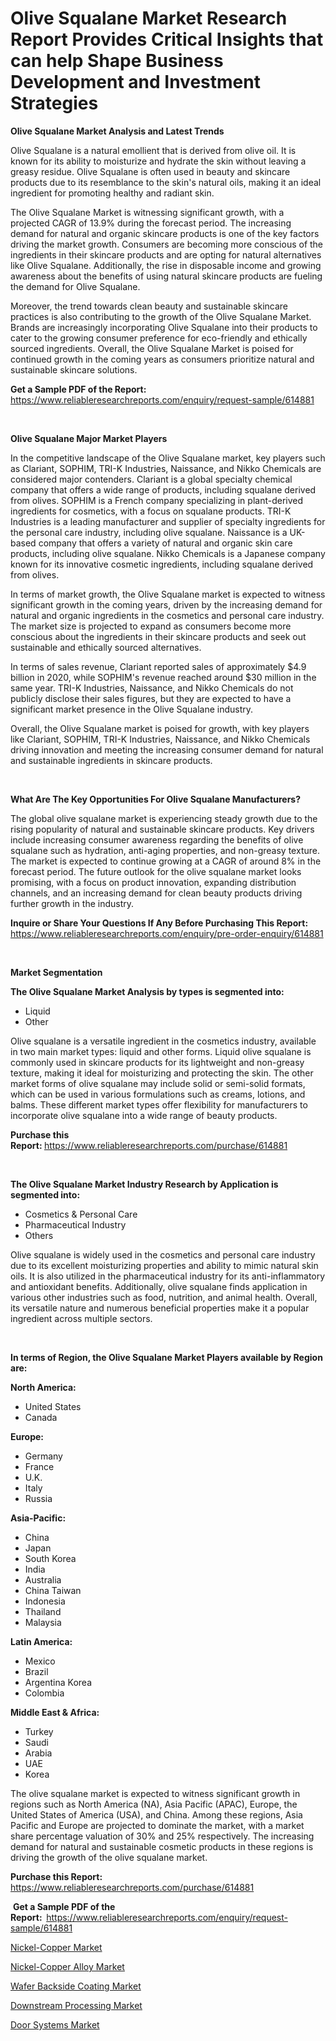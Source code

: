 <p><h1>Olive Squalane Market Research Report Provides Critical Insights that can help Shape Business Development and Investment Strategies</h1></p><p><strong>Olive Squalane Market Analysis and Latest Trends</strong></p>
<p><p>Olive Squalane is a natural emollient that is derived from olive oil. It is known for its ability to moisturize and hydrate the skin without leaving a greasy residue. Olive Squalane is often used in beauty and skincare products due to its resemblance to the skin's natural oils, making it an ideal ingredient for promoting healthy and radiant skin.</p><p>The Olive Squalane Market is witnessing significant growth, with a projected CAGR of 13.9% during the forecast period. The increasing demand for natural and organic skincare products is one of the key factors driving the market growth. Consumers are becoming more conscious of the ingredients in their skincare products and are opting for natural alternatives like Olive Squalane. Additionally, the rise in disposable income and growing awareness about the benefits of using natural skincare products are fueling the demand for Olive Squalane.</p><p>Moreover, the trend towards clean beauty and sustainable skincare practices is also contributing to the growth of the Olive Squalane Market. Brands are increasingly incorporating Olive Squalane into their products to cater to the growing consumer preference for eco-friendly and ethically sourced ingredients. Overall, the Olive Squalane Market is poised for continued growth in the coming years as consumers prioritize natural and sustainable skincare solutions.</p></p>
<p><strong>Get a Sample PDF of the Report:&nbsp;</strong> <a href="https://www.reliableresearchreports.com/enquiry/request-sample/614881">https://www.reliableresearchreports.com/enquiry/request-sample/614881</a></p>
<p>&nbsp;</p>
<p><strong>Olive Squalane Major Market Players</strong></p>
<p><p>In the competitive landscape of the Olive Squalane market, key players such as Clariant, SOPHIM, TRI-K Industries, Naissance, and Nikko Chemicals are considered major contenders. Clariant is a global specialty chemical company that offers a wide range of products, including squalane derived from olives. SOPHIM is a French company specializing in plant-derived ingredients for cosmetics, with a focus on squalane products. TRI-K Industries is a leading manufacturer and supplier of specialty ingredients for the personal care industry, including olive squalane. Naissance is a UK-based company that offers a variety of natural and organic skin care products, including olive squalane. Nikko Chemicals is a Japanese company known for its innovative cosmetic ingredients, including squalane derived from olives.</p><p>In terms of market growth, the Olive Squalane market is expected to witness significant growth in the coming years, driven by the increasing demand for natural and organic ingredients in the cosmetics and personal care industry. The market size is projected to expand as consumers become more conscious about the ingredients in their skincare products and seek out sustainable and ethically sourced alternatives.</p><p>In terms of sales revenue, Clariant reported sales of approximately $4.9 billion in 2020, while SOPHIM's revenue reached around $30 million in the same year. TRI-K Industries, Naissance, and Nikko Chemicals do not publicly disclose their sales figures, but they are expected to have a significant market presence in the Olive Squalane industry.</p><p>Overall, the Olive Squalane market is poised for growth, with key players like Clariant, SOPHIM, TRI-K Industries, Naissance, and Nikko Chemicals driving innovation and meeting the increasing consumer demand for natural and sustainable ingredients in skincare products.</p></p>
<p>&nbsp;</p>
<p><strong>What Are The Key Opportunities For Olive Squalane Manufacturers?</strong></p>
<p><p>The global olive squalane market is experiencing steady growth due to the rising popularity of natural and sustainable skincare products. Key drivers include increasing consumer awareness regarding the benefits of olive squalane such as hydration, anti-aging properties, and non-greasy texture. The market is expected to continue growing at a CAGR of around 8% in the forecast period. The future outlook for the olive squalane market looks promising, with a focus on product innovation, expanding distribution channels, and an increasing demand for clean beauty products driving further growth in the industry.</p></p>
<p><strong>Inquire or Share Your Questions If Any Before Purchasing This Report:</strong> <a href="https://www.reliableresearchreports.com/enquiry/pre-order-enquiry/614881">https://www.reliableresearchreports.com/enquiry/pre-order-enquiry/614881</a></p>
<p>&nbsp;</p>
<p><strong>Market Segmentation</strong></p>
<p><strong>The Olive Squalane Market Analysis by types is segmented into:</strong></p>
<p><ul><li>Liquid</li><li>Other</li></ul></p>
<p><p>Olive squalane is a versatile ingredient in the cosmetics industry, available in two main market types: liquid and other forms. Liquid olive squalane is commonly used in skincare products for its lightweight and non-greasy texture, making it ideal for moisturizing and protecting the skin. The other market forms of olive squalane may include solid or semi-solid formats, which can be used in various formulations such as creams, lotions, and balms. These different market types offer flexibility for manufacturers to incorporate olive squalane into a wide range of beauty products.</p></p>
<p><strong>Purchase this Report:&nbsp;</strong><a href="https://www.reliableresearchreports.com/purchase/614881">https://www.reliableresearchreports.com/purchase/614881</a></p>
<p>&nbsp;</p>
<p><strong>The Olive Squalane Market Industry Research by Application is segmented into:</strong></p>
<p><ul><li>Cosmetics & Personal Care</li><li>Pharmaceutical Industry</li><li>Others</li></ul></p>
<p><p>Olive squalane is widely used in the cosmetics and personal care industry due to its excellent moisturizing properties and ability to mimic natural skin oils. It is also utilized in the pharmaceutical industry for its anti-inflammatory and antioxidant benefits. Additionally, olive squalane finds application in various other industries such as food, nutrition, and animal health. Overall, its versatile nature and numerous beneficial properties make it a popular ingredient across multiple sectors.</p></p>
<p>&nbsp;</p>
<p><strong>In terms of Region, the Olive Squalane Market Players available by Region are:</strong></p>
<p>
    <p> <strong> North America: </strong>
        <ul>
            <li>United States</li>
            <li>Canada</li>
        </ul>
        </p> 
    <p> <strong> Europe: </strong>
        <ul>
            <li>Germany</li>
            <li>France</li>
            <li>U.K.</li>
            <li>Italy</li>
            <li>Russia</li>
        </ul>
        </p> 
    <p> <strong> Asia-Pacific: </strong>
        <ul>
            <li>China</li>
            <li>Japan</li>
            <li>South Korea</li>
            <li>India</li>
            <li>Australia</li>
            <li>China Taiwan</li>
            <li>Indonesia</li>
            <li>Thailand</li>
            <li>Malaysia</li>
        </ul>
        </p> 
    <p> <strong> Latin America: </strong>
        <ul>
            <li>Mexico</li>
            <li>Brazil</li>
            <li>Argentina Korea</li>
            <li>Colombia</li>
        </ul>
        </p> 
    <p> <strong> Middle East & Africa: </strong>
        <ul>
            <li>Turkey</li>
            <li>Saudi</li>
            <li>Arabia</li>
            <li>UAE</li>
            <li>Korea</li>
        </ul>
    </p>
    </p>
<p><p>The olive squalane market is expected to witness significant growth in regions such as North America (NA), Asia Pacific (APAC), Europe, the United States of America (USA), and China. Among these regions, Asia Pacific and Europe are projected to dominate the market, with a market share percentage valuation of 30% and 25% respectively. The increasing demand for natural and sustainable cosmetic products in these regions is driving the growth of the olive squalane market.</p></p>
<p><strong>Purchase this Report: </strong><a href="https://www.reliableresearchreports.com/purchase/614881">https://www.reliableresearchreports.com/purchase/614881</a></p>
<p>&nbsp;<strong>Get a Sample PDF of the Report:&nbsp;&nbsp;</strong><a href="https://www.reliableresearchreports.com/enquiry/request-sample/614881">https://www.reliableresearchreports.com/enquiry/request-sample/614881</a></p>
<p><strong></strong></p>
<p><p><a href="https://issuu.com/reportprime-2/docs/nickel-copper-market-size-2030.pptx">Nickel-Copper Market</a></p><p><a href="https://issuu.com/reportprime-2/docs/nickel-copper-alloy-market-size-2030.pptx">Nickel-Copper Alloy Market</a></p><p><a href="https://github.com/Krish2023na/Market-Research-Report-List-3/blob/main/wafer-backside-coating-market.md">Wafer Backside Coating Market</a></p><p><a href="https://medium.com/@wyattconn1966/downstream-processing-market-trends-forecast-and-competitive-analysis-to-2031-6b3d43beae21">Downstream Processing Market</a></p><p><a href="https://medium.com/@wyattconn1966/door-systems-market-report-reveals-the-latest-trends-and-growth-opportunities-of-this-market-cadcd85ed317">Door Systems Market</a></p></p>